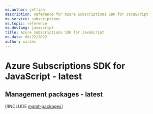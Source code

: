 ```yaml
---
ms.author: jeffish
description: Reference for Azure Subscriptions SDK for JavaScript
ms.service: subscriptions
ms.topic: reference
ms.devlang: javascript
title: Azure Subscriptions SDK for JavaScript
ms.data: 08/22/2022
author: xirzec
---
```

# Azure Subscriptions SDK for JavaScript - latest

## Management packages - latest
[!INCLUDE [mgmt-packages](subscriptions-mgmt-index.md)]